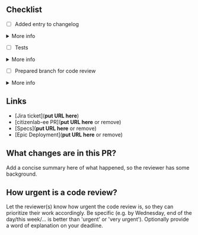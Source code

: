 ## Checklist

- [ ] Added entry to changelog
<details>
<summary>More info</summary>
Add a concise line to the 'Next release' section of the changelog (docs/README.md) so people other than developers can understand what has changed where. E.g. 'Added an error message to the project name field of the project edit form (Admin > Projects > Edit)'.
</details>

- [ ] Tests
<details>
<summary>More info</summary>

### Unit tests

Did you add relevant unit tests?

### E2E tests

Sometimes it can be more efficient to update E2E tests after CI has run them. If you know which ones to update, go ahead! E2E template cl2-back:

```bash
docker compose run --rm web bin/rails cl2_back:create_tenant[localhost,e2etests_template]
```

</details>

- [ ] Prepared branch for code review
<details>
<summary>More info</summary>
Reviewed code to reduce unnecessary back and forth (removal of console.log, comments, ...)? Added comments to clarify code, emphasize what to pay attention to, etc.?
</details>

## Links

- [Jira ticket](**put URL here**)
- [citizenlab-ee PR](**put URL here** or remove)
- [Specs](**put URL here** or remove)
- [Epic Deployment](**put URL here** or remove)

## What changes are in this PR?

Add a concise summary here of what happened, so the reviewer has some background.

## How urgent is a code review?

Let the reviewer(s) know how urgent the code review is, so they can prioritize their work accordingly. Be specific (e.g. by Wednesday, end of the day/this week/... is better than 'urgent' or 'very urgent'). Optionally provide a word of explanation on your deadline.

```

```
